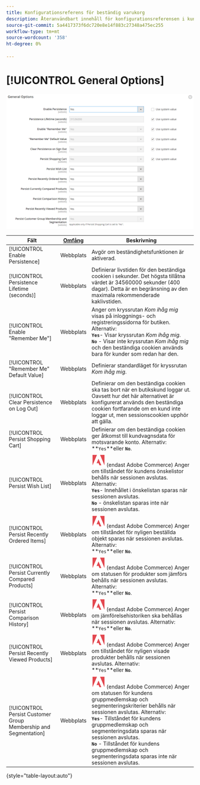 ```yaml
---
title: Konfigurationsreferens för beständig varukorg
description: Återanvändbart innehåll för konfigurationsreferensen i kundvagnen.
source-git-commit: 5a4417373f6dc720e8e14f883c27348a475ec255
workflow-type: tm+mt
source-wordcount: '358'
ht-degree: 0%

---
```



# [!UICONTROL General Options]

![Allmänna alternativ](/help/configuration-reference/customers/assets/persistent-shopping-cart-general.png)<!-- zoom -->

<!-- [General Options](https://experienceleague.adobe.com/en/docs/commerce-admin/stores-sales/point-of-purchase/cart/cart-persistent#configure-a-persistent-cart) -->

| Fält | [Omfång](/help/getting-started/websites-stores-views.md#scope-settings) | Beskrivning |
|--- |------------------------------------------------------------------------|--- |
| [!UICONTROL Enable Persistence] | Webbplats | Avgör om beständighetsfunktionen är aktiverad. |
| [!UICONTROL Persistence Lifetime (seconds)] | Webbplats | Definierar livstiden för den beständiga cookien i sekunder. Det högsta tillåtna värdet är 34560000 sekunder (400 dagar). Detta är en begränsning av den maximala rekommenderade kaklivstiden. |
| [!UICONTROL Enable "Remember Me"] | Webbplats | Anger om kryssrutan _Kom ihåg mig_ visas på inloggnings- och registreringssidorna för butiken. Alternativ: <br/>**`Yes`**- Visar kryssrutan _Kom ihåg mig_.<br/>**`No`** - Visar inte kryssrutan _Kom ihåg mig_ och den beständiga cookien används bara för kunder som redan har den. |
| [!UICONTROL "Remember Me" Default Value] | Webbplats | Definierar standardläget för kryssrutan _Kom ihåg mig_. |
| [!UICONTROL Clear Persistence on Log Out] | Webbplats | Definierar om den beständiga cookien ska tas bort när en butikskund loggar ut. Oavsett hur det här alternativet är konfigurerat används den beständiga cookien fortfarande om en kund inte loggar ut, men sessionscookien upphör att gälla. |
| [!UICONTROL Persist Shopping Cart] | Webbplats | Definierar om den beständiga cookien ger åtkomst till kundvagnsdata för motsvarande konto. Alternativ: <br/>**`Yes`**eller **`No`**. |
| [!UICONTROL Persist Wish List] | Webbplats | ![Adobe Commerce](/help/assets/adobe-logo.svg) (endast Adobe Commerce) Anger om tillståndet för kundens önskelistor behålls när sessionen avslutas. Alternativ: <br/>**`Yes`**- Innehållet i önskelistan sparas när sessionen avslutas.<br/>**`No`** - önskelistan sparas inte när sessionen avslutas. |
| [!UICONTROL Persist Recently Ordered Items] | Webbplats | ![Adobe Commerce](/help/assets/adobe-logo.svg) (endast Adobe Commerce) Anger om tillståndet för nyligen beställda objekt sparas när sessionen avslutas. Alternativ: <br/>**`Yes`**eller **`No`**. |
| [!UICONTROL Persist Currently Compared Products] | Webbplats | ![Adobe Commerce](/help/assets/adobe-logo.svg) (endast Adobe Commerce) Anger om statusen för produkter som jämförs behålls när sessionen avslutas. Alternativ: <br/>**`Yes`**eller **`No`**. |
| [!UICONTROL Persist Comparison History] | Webbplats | ![Adobe Commerce](/help/assets/adobe-logo.svg) (endast Adobe Commerce) Anger om jämförelsehistoriken ska behållas när sessionen avslutas. Alternativ: <br/>**`Yes`**eller **`No`**. |
| [!UICONTROL Persist Recently Viewed Products] | Webbplats | ![Adobe Commerce](/help/assets/adobe-logo.svg) (endast Adobe Commerce) Anger om tillståndet för nyligen visade produkter behålls när sessionen avslutas. Alternativ: <br/>**`Yes`**eller **`No`**. |
| [!UICONTROL Persist Customer Group Membership and Segmentation] | Webbplats | ![Adobe Commerce](/help/assets/adobe-logo.svg) (endast Adobe Commerce) Anger om statusen för kundens gruppmedlemskap och segmenteringskriterier behålls när sessionen avslutas. Alternativ: <br/>**`Yes`**- Tillståndet för kundens gruppmedlemskap och segmenteringsdata sparas när sessionen avslutas.<br/>**`No`** - Tillståndet för kundens gruppmedlemskap och segmenteringsdata sparas inte när sessionen avslutas. |

{style="table-layout:auto"}
